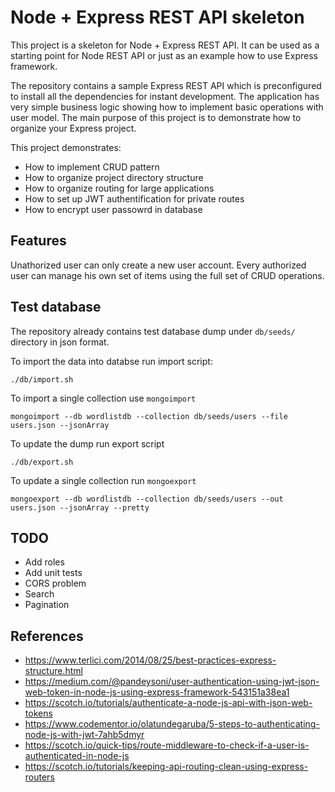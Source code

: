 # Node + Express REST API skeleton
This project is a skeleton for Node + Express REST API. It can be used as a starting point for Node REST API or just as an example how to use Express framework.

The repository contains a sample Express REST API which is preconfigured to install all the dependencies for instant development. The application has very simple business logic showing how to implement basic operations with user model. The main purpose of this project is to demonstrate how to organize your Express project.

This project demonstrates:
 * How to implement CRUD pattern
 * How to organize project directory structure
 * How to organize routing for large applications
 * How to set up JWT authentification for private routes
 * How to encrypt user passowrd in database

## Features
Unathorized user can only create a new user account. Every authorized user can manage his own set of items using the full set of CRUD operations.

## Test database
The repository already contains test database dump under `db/seeds/` directory in json format.

To import the data into databse run import script:
```
./db/import.sh
```

To import a single collection use `mongoimport`
```
mongoimport --db wordlistdb --collection db/seeds/users --file users.json --jsonArray
```

To update the dump run export script
```
./db/export.sh
```

To update a single collection run `mongoexport`
```
mongoexport --db wordlistdb --collection db/seeds/users --out users.json --jsonArray --pretty
```

## TODO
 * Add roles
 * Add unit tests
 * CORS problem
 * Search
 * Pagination

## References
 * https://www.terlici.com/2014/08/25/best-practices-express-structure.html
 * https://medium.com/@pandeysoni/user-authentication-using-jwt-json-web-token-in-node-js-using-express-framework-543151a38ea1
 * https://scotch.io/tutorials/authenticate-a-node-js-api-with-json-web-tokens
 * https://www.codementor.io/olatundegaruba/5-steps-to-authenticating-node-js-with-jwt-7ahb5dmyr
 * https://scotch.io/quick-tips/route-middleware-to-check-if-a-user-is-authenticated-in-node-js
 * https://scotch.io/tutorials/keeping-api-routing-clean-using-express-routers